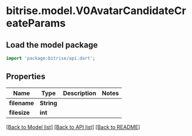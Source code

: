 # bitrise.model.V0AvatarCandidateCreateParams

## Load the model package
```dart
import 'package:bitrise/api.dart';
```

## Properties
Name | Type | Description | Notes
------------ | ------------- | ------------- | -------------
**filename** | **String** |  | 
**filesize** | **int** |  | 

[[Back to Model list]](../README.md#documentation-for-models) [[Back to API list]](../README.md#documentation-for-api-endpoints) [[Back to README]](../README.md)


